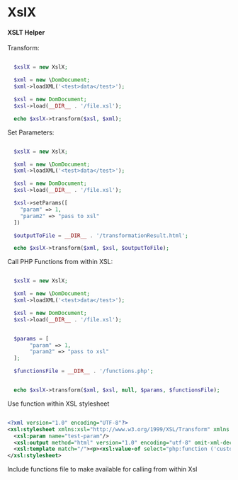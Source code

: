 # XslX

####  XSLT Helper ####

Transform:

``` php

  $xslX = new XslX;

  $xml = new \DomDocument;
  $xml->loadXML('<test>data</test>');

  $xsl = new DomDocument;
  $xsl->load(__DIR__ . '/file.xsl');

  echo $xslX->transform($xsl, $xml);

```

Set Parameters:

``` php

  $xslX = new XslX;

  $xml = new \DomDocument;
  $xml->loadXML('<test>data</test>');

  $xsl = new DomDocument;
  $xsl->load(__DIR__ . '/file.xsl');

  $xsl->setParams([
	"param" => 1,
	"param2" => "pass to xsl"
  ])

  $outputToFile = __DIR__ . '/transformationResult.html';

  echo $xslX->transform($xml, $xsl, $outputToFile);

```

Call PHP Functions from within XSL:

``` php

  $xslX = new XslX;

  $xml = new \DomDocument;
  $xml->loadXML('<test>data</test>');

  $xsl = new DomDocument;
  $xsl->load(__DIR__ . '/file.xsl');


  $params = [
	   "param" => 1,
	   "param2" => "pass to xsl"
  ];

  $functionsFile = __DIR__ . '/functions.php';


  echo $xslX->transform($xml, $xsl, null, $params, $functionsFile);

```
Use function within XSL stylesheet

``` xml

<?xml version="1.0" encoding="UTF-8"?>
<xsl:stylesheet xmlns:xsl="http://www.w3.org/1999/XSL/Transform" xmlns:php="http://php.net/xsl" version="1.0">
  <xsl:param name="test-param"/>
  <xsl:output method="html" version="1.0" encoding="utf-8" omit-xml-declaration="yes" standalone="no" indent="no" doctype-public="html"/>
  <xsl:template match="/"><p><xsl:value-of select="php:function ('customFunction', $test-param)"/></p></xsl:template>
</xsl:stylesheet>

```

Include functions file to make available for calling from within Xsl
